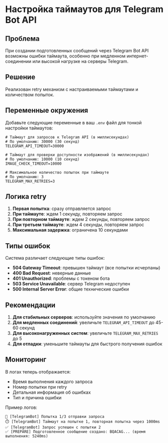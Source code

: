 # Настройка таймаутов для Telegram Bot API

## Проблема

При создании подготовленных сообщений через Telegram Bot API возможны ошибки таймаута, особенно при медленном интернет-соединении или высокой нагрузке на серверы Telegram.

## Решение

Реализован retry механизм с настраиваемыми таймаутами и количеством попыток.

## Переменные окружения

Добавьте следующие переменные в ваш `.env` файл для тонкой настройки таймаутов:

```env
# Таймаут для запросов к Telegram API (в миллисекундах)
# По умолчанию: 30000 (30 секунд)
TELEGRAM_API_TIMEOUT=30000

# Таймаут для проверки доступности изображений (в миллисекундах)
# По умолчанию: 10000 (10 секунд)
IMAGE_CHECK_TIMEOUT=10000

# Максимальное количество попыток при таймауте
# По умолчанию: 3
TELEGRAM_MAX_RETRIES=3
```

## Логика retry

1. **Первая попытка**: сразу отправляется запрос
2. **При таймауте**: ждем 1 секунду, повторяем запрос
3. **При повторном таймауте**: ждем 2 секунды, повторяем запрос
4. **При третьем таймауте**: ждем 4 секунды, повторяем запрос
5. **Максимальная задержка**: ограничена 10 секундами

## Типы ошибок

Система различает следующие типы ошибок:

- **504 Gateway Timeout**: превышен таймаут (все попытки исчерпаны)
- **400 Bad Request**: неверные данные
- **401 Unauthorized**: проблемы с токеном бота
- **503 Service Unavailable**: сервер Telegram недоступен
- **500 Internal Server Error**: общие технические ошибки

## Рекомендации

1. **Для стабильных серверов**: используйте значения по умолчанию
2. **Для медленных соединений**: увеличьте `TELEGRAM_API_TIMEOUT` до 45-60 секунд
3. **Для высоконагруженных систем**: увеличьте `TELEGRAM_MAX_RETRIES` до 5
4. **Для отладки**: уменьшите таймауты для быстрого получения ошибок

## Мониторинг

В логах теперь отображается:

- Время выполнения каждого запроса
- Номер попытки при retry
- Детальная информация об ошибках
- Тип и причина ошибки

Пример логов:
```
🔄 [TelegramBot] Попытка 1/3 отправки запроса
⏱️ [TelegramBot] Таймаут на попытке 1, повторная попытка через 1000ms
✅ [TelegramBot] Запрос успешен с попытки 2
✅ [PREPARE] Подготовленное сообщение создано: BQACAG... (время выполнения: 5240ms)
```

